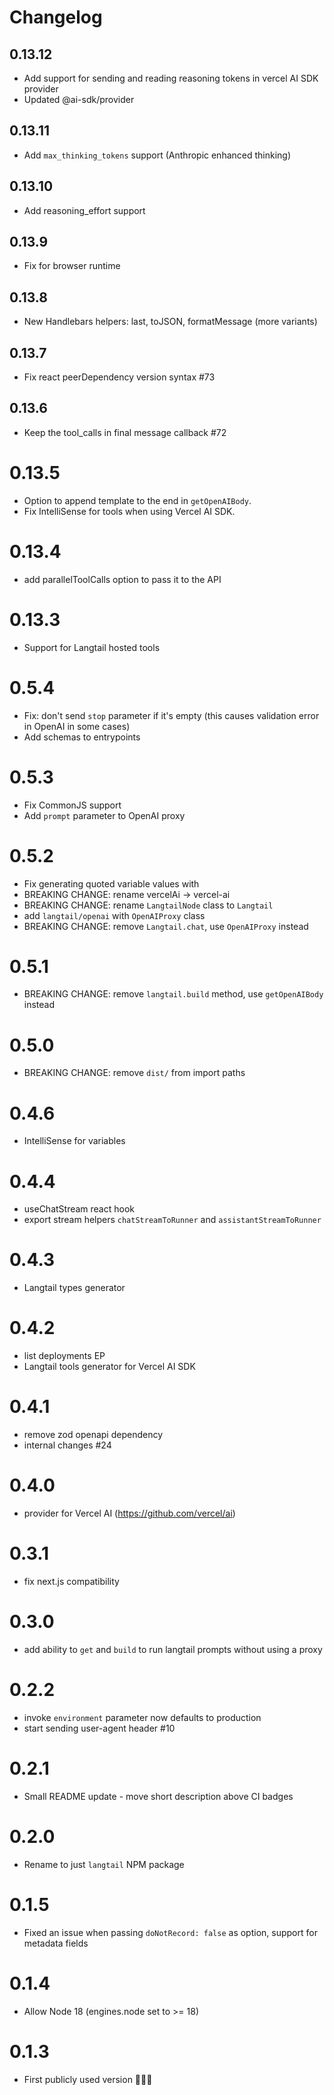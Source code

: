# Changelog

## 0.13.12

- Add support for sending and reading reasoning tokens in vercel AI SDK provider
- Updated @ai-sdk/provider

## 0.13.11

- Add `max_thinking_tokens` support (Anthropic enhanced thinking)

## 0.13.10

- Add reasoning_effort support

## 0.13.9

- Fix for browser runtime

## 0.13.8

- New Handlebars helpers: last, toJSON, formatMessage (more variants)

## 0.13.7

- Fix react peerDependency version syntax #73

## 0.13.6

- Keep the tool_calls in final message callback #72

# 0.13.5

- Option to append template to the end in `getOpenAIBody`.
- Fix IntelliSense for tools when using Vercel AI SDK.

# 0.13.4

- add parallelToolCalls option to pass it to the API

# 0.13.3

- Support for Langtail hosted tools

# 0.5.4

- Fix: don't send `stop` parameter if it's empty (this causes validation error in OpenAI in some cases)
- Add schemas to entrypoints

# 0.5.3

- Fix CommonJS support
- Add `prompt` parameter to OpenAI proxy

# 0.5.2

- Fix generating quoted variable values with
- BREAKING CHANGE: rename vercelAi -> vercel-ai
- BREAKING CHANGE: rename `LangtailNode` class to `Langtail`
- add `langtail/openai` with `OpenAIProxy` class
- BREAKING CHANGE: remove `Langtail.chat`, use `OpenAIProxy` instead

# 0.5.1

- BREAKING CHANGE: remove `langtail.build` method, use `getOpenAIBody` instead

# 0.5.0

- BREAKING CHANGE: remove `dist/` from import paths

# 0.4.6

- IntelliSense for variables

# 0.4.4

- useChatStream react hook
- export stream helpers `chatStreamToRunner` and `assistantStreamToRunner`

# 0.4.3

- Langtail types generator

# 0.4.2

- list deployments EP
- Langtail tools generator for Vercel AI SDK

# 0.4.1

- remove zod openapi dependency
- internal changes #24

# 0.4.0

- provider for Vercel AI (https://github.com/vercel/ai)

# 0.3.1

- fix next.js compatibility

# 0.3.0

- add ability to `get` and `build` to run langtail prompts without using a proxy

# 0.2.2

- invoke `environment` parameter now defaults to production
- start sending user-agent header #10

# 0.2.1

- Small README update - move short description above CI badges

# 0.2.0

- Rename to just `langtail` NPM package

# 0.1.5

- Fixed an issue when passing `doNotRecord: false` as option, support for metadata fields

# 0.1.4

- Allow Node 18 (engines.node set to >= 18)

# 0.1.3

- First publicly used version 🎉🎉🎉
